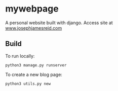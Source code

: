 # mywebpage
A personal website built with django. Access site at www.josephjamesreid.com

## Build

To run locally:

`python3 manage.py runserver`

To create a new blog page:

`python3 utils.py new`
